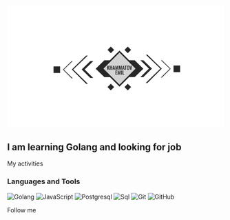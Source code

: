 ![Header](https://github.com/fishkaoff/fishkaoff/blob/main/assets/img.jpg)

## I am learning Golang and looking for job 


My activities


### Languages and Tools 
![Golang](https://img.shields.io/badge/-Golang-3c3c3c?style=for-the-badge&logo=go)
![JavaScript](https://img.shields.io/badge/-JavaScript-3c3c3c?style=for-the-badge&logo=JavaScript)
![Postgresql](https://img.shields.io/badge/-Postgresql-3c3c3c?style=for-the-badge&logo=postgresql)
![Sql](https://img.shields.io/badge/-Sql-3c3c3c?style=for-the-badge&logo=mysql)
![Git](https://img.shields.io/badge/-Git-3c3c3c?style=for-the-badge&logo=git)
![GitHub](https://img.shields.io/badge/-GitHub-3c3c3c?style=for-the-badge&logo=github)

Follow me 

